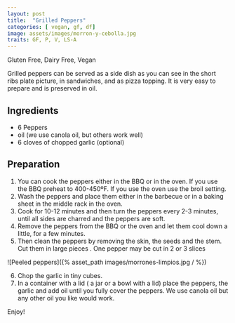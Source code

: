 ```yaml
---
layout: post
title:  "Grilled Peppers"
categories: [ vegan, gf, df]
image: assets/images/morron-y-cebolla.jpg
traits: GF, P, V, LS-A
---
```


Gluten Free, Dairy Free, Vegan


Grilled peppers can be served as a side dish as you can see in the short ribs plate picture, in sandwiches, and as pizza topping. It is very easy to prepare and is preserved in oil. 


## Ingredients

* 6 Peppers
* oil (we use canola oil, but others work well)
* 6 cloves of chopped garlic (optional)


	


## Preparation

1. You can cook the peppers either in the BBQ or in the oven.  If you use the BBQ preheat to 400-450ºF.  If you use the oven use the broil setting.
2. Wash the peppers and place them either in the barbecue or in a baking sheet in the middle rack in the oven.
3. Cook for 10-12 minutes and then turn the peppers every 2-3 minutes, until all sides are charred and the peppers are soft.
4. Remove the peppers from the BBQ or the oven and let them cool down a little, for a few minutes. 
5. Then clean the peppers by removing the skin, the seeds and the stem. Cut them in large pieces  . One pepper may be cut in 2 or 3 slices


![Peeled peppers]({% asset_path images/morrones-limpios.jpg / %})

6. Chop the garlic in tiny cubes. 
7. In a container with a lid ( a jar or a bowl with a lid) place the peppers, the garlic and add oil until you fully cover the peppers.  We use canola oil but any other oil you like would work. 

Enjoy!
 






